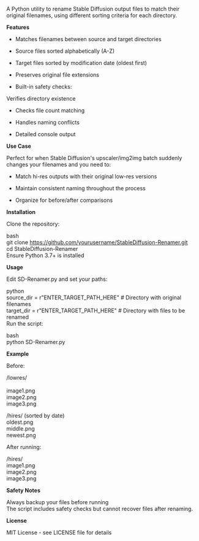 A Python utility to rename Stable Diffusion output files to match their original filenames, using different sorting criteria for each directory.  

**Features**
- Matches filenames between source and target directories

- Source files sorted alphabetically (A-Z)

- Target files sorted by modification date (oldest first)

- Preserves original file extensions

-  Built-in safety checks:

Verifies directory existence

- Checks file count matching

- Handles naming conflicts

- Detailed console output
  
**Use Case**  
  
Perfect for when Stable Diffusion's upscaler/img2img batch suddenly changes your filenames and you need to:

- Match hi-res outputs with their original low-res versions

- Maintain consistent naming throughout the process

- Organize for before/after comparisons
  
**Installation**  
  
Clone the repository:  
  
bash  
git clone https://github.com/yourusername/StableDiffusion-Renamer.git  
cd StableDiffusion-Renamer  
Ensure Python 3.7+ is installed  
  
**Usage**  
  
Edit SD-Renamer.py and set your paths:  
  
python  
source_dir = r"ENTER_TARGET_PATH_HERE"  # Directory with original filenames  
target_dir = r"ENTER_TARGET_PATH_HERE"  # Directory with files to be renamed  
Run the script:  
  
bash  
python SD-Renamer.py  
  
**Example**
  
Before:  
  
/lowres/<br>  
   image1.png  
   image2.png  
   image3.png  
  
/hires/ (sorted by date)  
   oldest.png  
   middle.png  
   newest.png  
   
After running:  

/hires/<br>
   image1.png  
   image2.png  
   image3.png  
   
**Safety Notes**  
  
Always backup your files before running  
The script includes safety checks but cannot recover files after renaming.  

**License**  
  
MIT License - see LICENSE file for details  
